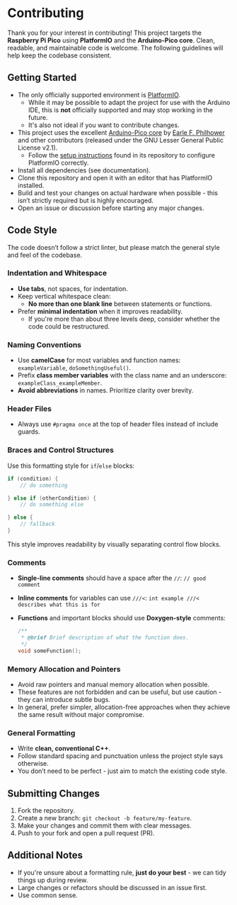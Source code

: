 # Contributing

Thank you for your interest in contributing! This project targets the **Raspberry Pi Pico** using **PlatformIO** and the **Arduino-Pico core**. Clean, readable, and maintainable code is welcome. The following guidelines will help keep the codebase consistent.

## Getting Started

- The only officially supported environment is [PlatformIO](https://platformio.org).
  - While it may be possible to adapt the project for use with the Arduino IDE, this is **not** officially supported and may stop working in the future.
  - It's also not ideal if you want to contribute changes.
- This project uses the excellent [Arduino-Pico core](https://github.com/earlephilhower/arduino-pico) by [Earle F. Philhower](https://github.com/earlephilhower) and other contributors (released under the GNU Lesser General Public License v2.1).
  - Follow the [setup instructions](https://github.com/earlephilhower/arduino-pico/blob/master/docs/platformio.rst) found in its repository to configure PlatformIO correctly.
- Install all dependencies (see documentation).
- Clone this repository and open it with an editor that has PlatformIO installed.
- Build and test your changes on actual hardware when possible - this isn’t strictly required but is highly encouraged.
- Open an issue or discussion before starting any major changes.

## Code Style

The code doesn’t follow a strict linter, but please match the general style and feel of the codebase.

### Indentation and Whitespace

- **Use tabs**, not spaces, for indentation.
- Keep vertical whitespace clean:
  - **No more than one blank line** between statements or functions.
- Prefer **minimal indentation** when it improves readability.
  - If you're more than about three levels deep, consider whether the code could be restructured.

### Naming Conventions

- Use **camelCase** for most variables and function names:  
  `exampleVariable`, `doSomethingUseful()`.
- Prefix **class member variables** with the class name and an underscore:  
  `exampleClass_exampleMember`.
- **Avoid abbreviations** in names. Prioritize clarity over brevity.

### Header Files

- Always use `#pragma once` at the top of header files instead of include guards.

### Braces and Control Structures

Use this formatting style for `if`/`else` blocks:

```cpp
if (condition) {
	// do something

} else if (otherCondition) {
	// do something else

} else {
	// fallback
}
````

This style improves readability by visually separating control flow blocks.

### Comments

- **Single-line comments** should have a space after the `//`:
  `// good comment`
- **Inline comments** for variables can use `///<`:
  `int example ///< describes what this is for`
- **Functions** and important blocks should use **Doxygen-style** comments:

  ```cpp
  /**
   * @brief Brief description of what the function does.
   */
  void someFunction();
  ```

### Memory Allocation and Pointers

- Avoid raw pointers and manual memory allocation when possible.
- These features are not forbidden and can be useful, but use caution - they can introduce subtle bugs.
- In general, prefer simpler, allocation-free approaches when they achieve the same result without major compromise.

### General Formatting

- Write **clean, conventional C++**.
- Follow standard spacing and punctuation unless the project style says otherwise.
- You don’t need to be perfect - just aim to match the existing code style.

## Submitting Changes

1. Fork the repository.
2. Create a new branch: `git checkout -b feature/my-feature`.
3. Make your changes and commit them with clear messages.
4. Push to your fork and open a pull request (PR).

## Additional Notes

- If you're unsure about a formatting rule, **just do your best** - we can tidy things up during review.
- Large changes or refactors should be discussed in an issue first.
- Use common sense.
